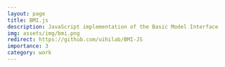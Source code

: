 ```yaml
---
layout: page
title: BMI.js
description: JavaScript implementation of the Basic Model Interface
img: assets/img/bmi.png
redirect: https://github.com/uihilab/BMI-JS  
importance: 3
category: work
---
```

